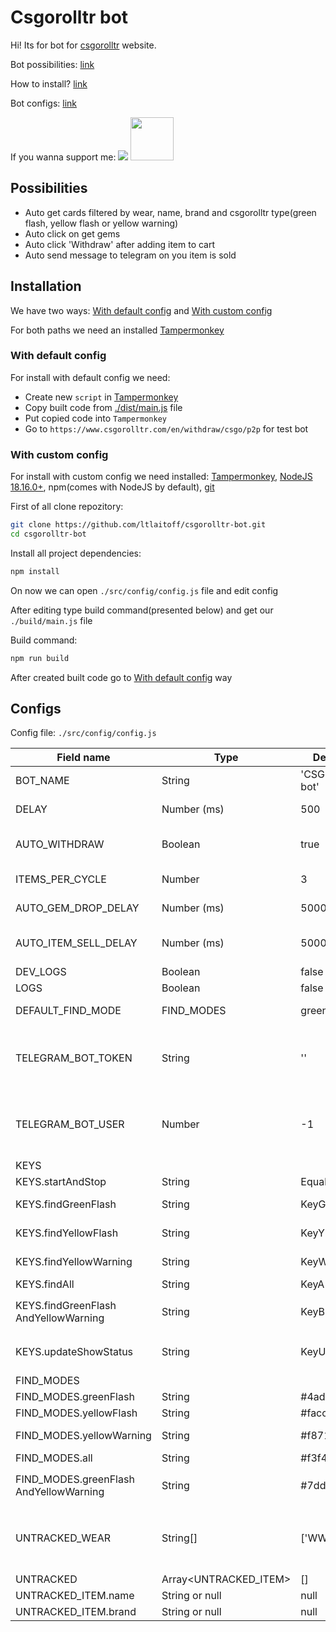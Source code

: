 # Csgorolltr bot

Hi! Its for bot for [csgorolltr](https://www.csgorolltr.com/en/withdraw/csgo/p2p) website.

Bot possibilities: [link](https://github.com/ltlaitoff/csgorolltr-bot/blob/main/README.md#possibilities)

How to install? [link](https://github.com/ltlaitoff/csgorolltr-bot/blob/main/README.md#possibilities)

Bot configs: [link](https://github.com/ltlaitoff/csgorolltr-bot/blob/main/README.md#possibilities)

If you wanna support me: <a href="https://www.buymeacoffee.com/ltlaitoff"><img src="https://img.buymeacoffee.com/button-api/?text=Buy me a coffee&emoji=&slug=ltlaitoff&button_colour=FFDD00&font_colour=000000&font_family=Cookie&outline_colour=000000&coffee_colour=ffffff" /></a> <a href="https://steamcommunity.com/tradeoffer/new/?partner=1117923836&token=OGmuhFb0"><img src="https://png2.cleanpng.com/sh/e19282bb49f411a4eff4b0814fde464f/L0KzQYm3V8E0N5ZngJH0aYP2gLBuTgN1bZJyRdV4bYD4hLb5Tflkd594Rd1ybHzogn74lfVmdl5nhNNsaz35cb39hb1kd6N1Rd54YXSwhLnsTfFvcZ5mjNt4bj24coWCVPM6P2drUalsNj61RYi8Vsk5OWI6S6MAM0C2SYK7VccyNqFzf3==/kisspng-steam-computer-icons-killer-queen-black-valve-corp-load-the-animation-5b494c976f97c6.2575698115315303914571.png" width="69px" /></a>

## Possibilities

- Auto get cards filtered by wear, name, brand and csgorolltr type(green flash, yellow flash or yellow warning)
- Auto click on get gems
- Auto click 'Withdraw' after adding item to cart
- Auto send message to telegram on you item is sold

## Installation

We have two ways: [With default config](https://github.com/ltlaitoff/csgorolltr-bot/blob/mainREADME.md#possibilities) and [With custom config](https://github.com/ltlaitoff/csgorolltr-bot/blob/main/README.md#possibilities)

For both paths we need an installed [Tampermonkey](https://chrome.google.com/webstore/detail/tampermonkey/dhdgffkkebhmkfjojejmpbldmpobfkfo)

### With default config

For install with default config we need:

- Create new `script` in [Tampermonkey](https://chrome.google.com/webstore/detail/tampermonkey/dhdgffkkebhmkfjojejmpbldmpobfkfo)
- Copy built code from [./dist/main.js](https://github.com/ltlaitoff/csgorolltr-bot/blob/main/dist/main.js) file
- Put copied code into `Tampermonkey`
- Go to `https://www.csgorolltr.com/en/withdraw/csgo/p2p` for test bot

### With custom config

For install with custom config we need installed: [Tampermonkey](https://chrome.google.com/webstore/detail/tampermonkey/dhdgffkkebhmkfjojejmpbldmpobfkfo), [NodeJS 18.16.0+](https://nodejs.org/en), npm(comes with NodeJS by default), [git](https://git-scm.com/)

First of all clone repozitory:

```sh
git clone https://github.com/ltlaitoff/csgorolltr-bot.git
cd csgorolltr-bot
```

Install all project dependencies:

```sh
npm install
```

On now we can open `./src/config/config.js` file and edit config

After editing type build command(presented below) and get our `./build/main.js` file

Build command:

```sh
npm run build
```

After created built code go to [With default config](https://github.com/ltlaitoff/csgorolltr-bot/blob/webpack-install/README.md#possibilities) way

## Configs

Config file: `./src/config/config.js`

| Field name                            | Type                  | Default          | Description                                                                                                                                                |
| ------------------------------------- | --------------------- | ---------------- | ---------------------------------------------------------------------------------------------------------------------------------------------------------- |
| BOT_NAME                              | String                | 'CSGOrolltr-bot' | Bot name                                                                                                                                                   |
| DELAY                                 | Number (ms)           | 500              | Delay between bot get cards cycles                                                                                                                         |
| AUTO_WITHDRAW                         | Boolean               | true             | After click on item auto click on 'Withdraw' button for auto-buy                                                                                           |
| ITEMS_PER_CYCLE                       | Number                | 3                | How much cards bot get per one cycle                                                                                                                       |
| AUTO_GEM_DROP_DELAY                   | Number (ms)           | 5000             | Delay between bot check gem drop for auto click                                                                                                            |
| AUTO_ITEM_SELL_DELAY                  | Number (ms)           | 5000             | Delay between bot check user item sold for send telegram message                                                                                           |
| DEV_LOGS                              | Boolean               | false            | Developer logs                                                                                                                                             |
| LOGS                                  | Boolean               | false            | Logs                                                                                                                                                       |
| DEFAULT_FIND_MODE                     | FIND_MODES            | greenFlash       | Default bot mode for get cards                                                                                                                             |
| TELEGRAM_BOT_TOKEN                    | String                | ''               | To send a message to telegram when item sold. For get bot_toket you must create new telegram bot in [BotFather](https://t.me/BotFather)                    |
| TELEGRAM_BOT_USER                     | Number                | -1               | Telegram user id to send a message to telegram when item sold. For get you telegram id you can use [GetAnyTelegramIdBot](https://t.me/GetAnyTelegramIdBot) |
| KEYS                                  |                       |                  |                                                                                                                                                            |
| KEYS.startAndStop                     | String                | Equal            | Key for `Start` and `Stop` bot                                                                                                                             |
| KEYS.findGreenFlash                   | String                | KeyG             | Key for set `greenFlash` mode                                                                                                                              |
| KEYS.findYellowFlash                  | String                | KeyY             | Key for set `yellowFlash` mode                                                                                                                             |
| KEYS.findYellowWarning                | String                | KeyW             | Key for set `YellowWarning` mode                                                                                                                           |
| KEYS.findAll                          | String                | KeyA             | Key for set `all` mode                                                                                                                                     |
| KEYS.findGreenFlash AndYellowWarning   | String                | KeyB             | Key for set `greenFlashAndYellowWarning` mode                                                                                                              |
| KEYS.updateShowStatus                 | String                | KeyU             | Key for update bot if he lags on load and dont show menu... ya                                                                                             |
| FIND_MODES                            |                       |                  |                                                                                                                                                            |
| FIND_MODES.greenFlash                 | String                | #4ade80          | Color for `greenFlash` mode                                                                                                                                |
| FIND_MODES.yellowFlash                | String                | #facc15          | Color for `yellowFlash` mode                                                                                                                               |
| FIND_MODES.yellowWarning              | String                | #f87171          | Color for `yellowWarning` mode                                                                                                                             |
| FIND_MODES.all                        | String                | #f3f4f6          | Color for `all` mode                                                                                                                                       |
| FIND_MODES.greenFlash AndYellowWarning | String                | #7dd3fc          | Color for `greenFlashAndYellowWarning` mode                                                                                                                |
| UNTRACKED_WEAR                        | String[]              | ['WW', 'BS']     | Untracked wears from website. Example(which i found): 'FN', 'MW', 'FT', 'WW', 'BS', 'Holo', 'Foil', 'Gold'                                                 |
| UNTRACKED                             | Array<UNTRACKED_ITEM> | []               |                                                                                                                                                            |
| UNTRACKED_ITEM.name                   | String or null        | null             | Untrack card by name                                                                                                                                       |
| UNTRACKED_ITEM.brand                  | String or null        | null             | Untrack card by brand                                                                                                                                      |
